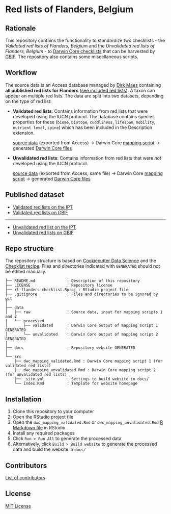 # Red lists of Flanders, Belgium

## Rationale

This repository contains the functionality to standardize two checklists - the _Validated red lists of Flanders, Belgium_  and the _Unvalidated red lists of Flanders, Belgium_ - to [Darwin Core checklists](https://www.gbif.org/dataset-classes) that can be harvested by [GBIF](http://www.gbif.org). The repository also contains some miscellaneous scripts.

## Workflow

The source data is an Access database managed by [Dirk Maes](https://orcid.org/0000-0002-7947-3788) containing **all published red lists for Flanders** ([see included red lists](https://inbo.github.io/rl-flanders-checklist/index.html)). A taxon can appear on multiple red lists. The data are split into two datasets, depending on the type of red list:

* **Validated red lists**: Contains information from red lists that were developed using the IUCN protocol. The database contains species properties for these (`biome`, `biotope`, `cuddliness`, `lifespan`, `mobility`, `nutrient level`, `spine`) which has been included in the Description extension.

    [source data](https://github.com/inbo/rl-flanders-checklist/blob/master/data/raw) (exported from Access) → Darwin Core [mapping script](https://inbo.github.io/rl-flanders-checklist/dwc_mapping_validated.html) → generated [Darwin Core files](https://github.com/inbo/rl-flanders-checklist/blob/master/data/processed/validated)

* **Unvalidated red lists**: Contains information from red lists that were _not_ developed using the IUCN protocol.

    [source data](https://github.com/inbo/rl-flanders-checklist/blob/master/data/raw) (exported from Access, same file) → Darwin Core [mapping script](https://inbo.github.io/rl-flanders-checklist/dwc_mapping_unvalidated.html) → generated [Darwin Core files](https://github.com/inbo/rl-flanders-checklist/blob/master/data/unprocessed/validated)

## Published dataset

* [Validated red lists on the IPT](https://ipt.inbo.be/resource?r=rl-flanders-validated-checklist)
* [Validated red lists on GBIF]()

---

* [Unvalidated red list on the IPT](https://ipt.inbo.be/resource?r=rl-flanders-unvalidated-checklist)
* [Unvalidated red lists on GBIF]()

## Repo structure

The repository structure is based on [Cookiecutter Data Science](http://drivendata.github.io/cookiecutter-data-science/) and the [Checklist recipe](https://github.com/trias-project/checklist-recipe). Files and directories indicated with `GENERATED` should not be edited manually.

```
├── README.md              : Description of this repository
├── LICENSE                : Repository license
├── rl-flanders-checklist.Rproj : RStudio project file
├── .gitignore             : Files and directories to be ignored by git
│
├── data
│   ├── raw                : Source data, input for mapping scripts 1 and 2
│   └── processed
│       ├── validated      : Darwin Core output of mapping script 1 GENERATED
│       └── unvalidated    : Darwin Core output of mapping script 2 GENERATED
│
├── docs                   : Repository website GENERATED
│
└── src
    ├── dwc_mapping_validated.Rmd : Darwin Core mapping script 1 (for validated red lists)
    ├── dwc_mapping_unvalidated.Rmd : Darwin Core mapping script 2 (for unvalidated red lists)
    ├── _site.yml          : Settings to build website in docs/
    └── index.Rmd          : Template for website homepage
```

## Installation

1. Clone this repository to your computer
2. Open the RStudio project file
3. Open the `dwc_mapping_validated.Rmd` or `dwc_mapping_unvalidated.Rmd` [R Markdown file](https://rmarkdown.rstudio.com/) in RStudio
4. Install any required packages
5. Click `Run > Run All` to generate the processed data
6. Alternatively, click `Build > Build website` to generate the processed data and build the website in `docs/`

## Contributors

[List of contributors](https://inbo/rl-flanders-checklist/ad-hoc-checklist/contributors)

## License

[MIT License](https://github.com/inbo/rl-flanders-checklist/blob/master/LICENSE)
